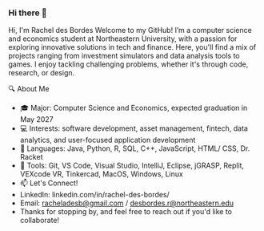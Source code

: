 ### Hi there 👋

Hi, I'm Rachel des Bordes
Welcome to my GitHub! I’m a computer science and economics student at Northeastern University, with a passion for exploring innovative solutions in tech and finance. Here, you'll find a mix of projects ranging from investment simulators and data analysis tools to games. I enjoy tackling challenging problems, whether it's through code, research, or design.

🔍 About Me
- 🎓 Major: Computer Science and Economics, expected graduation in May 2027
- 💻 Interests: software development, asset management, fintech, data analytics, and user-focused application development
- 🌟 Languages: Java, Python, R, SQL, C++, JavaScript, HTML/ CSS, Dr. Racket
- 🔭 Tools: Git, VS Code, Visual Studio, IntelliJ, Eclipse, jGRASP,  Replit, VEXcode VR, Tinkercad, MacOS, Windows, Linux
- 📫 Let's Connect!
- LinkedIn: linkedin.com/in/rachel-des-bordes/
- Email: racheladesb@gmail.com / desbordes.r@northeastern.edu 
- Thanks for stopping by, and feel free to reach out if you'd like to collaborate!

<!--
**racheldes/racheldes** is a ✨ _special_ ✨ repository because its `README.md` (this file) appears on your GitHub profile.

Here are some ideas to get you started:

- 🔭 I’m currently working on creating my own rendition of Axe (a game my siblings and I used to play)
- 🌱 I’m currently learning Algorithms
- 📫 How to reach me: on Linkedin www.linkedin.com/in/rachel-des-bordes
- 😄 Pronouns: she/her
- ⚡ Fun fact: I'm from Houston
-->
